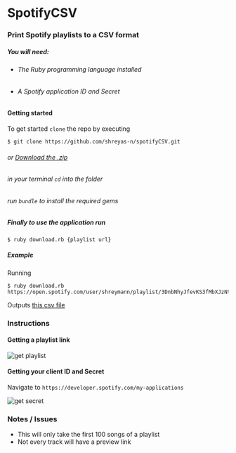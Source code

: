# SpotifyCSV

### Print Spotify playlists to a CSV format


##### You will need:

* ###### The Ruby programming language installed
* ###### A Spotify application ID and Secret

#### Getting started

To get started `clone` the repo by executing

```
$ git clone https://github.com/shreyas-n/spotifyCSV.git
```

###### or [Download the .zip](https://github.com/shreyas-n/spotifyCSV/archive/master.zip)


###### in your terminal `cd` into the folder
###### run `bundle` to install the required gems

##### Finally to use the application run

```
$ ruby download.rb {playlist url}
```

##### Example

Running

```
$ ruby download.rb https://open.spotify.com/user/shreymann/playlist/3DnbNhyJfevKS3fMbXJzNt
```

Outputs [this csv file](https://github.com/shreyas-n/spotifyCSV/blob/master/chill.csv)

### Instructions

#### Getting a playlist link
![get playlist](https://i.gyazo.com/c79358b7ee0e83c195f017621b81af2e.gif)

#### Getting your client ID and Secret

Navigate to `https://developer.spotify.com/my-applications`

![get secret](https://i.gyazo.com/d82b8b30ffa314777d3f5340d37630f6.gif)

### Notes / Issues

* This will only take the first 100 songs of a playlist
* Not every track will have a preview link
